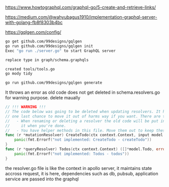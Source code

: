 https://www.howtographql.com/graphql-go/5-create-and-retrieve-links/

https://medium.com/@wahyubagus1910/implementation-graphql-server-with-golang-fb8f8303b4bc

https://gqlgen.com/config/

```sh
go get github.com/99designs/gqlgen
go run github.com/99designs/gqlgen init
Exec "go run ./server.go" to start GraphQL server
```

```sh
replace type in graph/schema.graphqls
```

```sh
created tools/tools.go
go mody tidy
```
```sh
go run github.com/99designs/gqlgen generate
```
It throws an error as old code does not get deleted in schema.resolvers.go for warning purpose. delete maually

```go
// !!! WARNING !!!
// The code below was going to be deleted when updating resolvers. It has been copied here so you have
// one last chance to move it out of harms way if you want. There are two reasons this happens:
//   - When renaming or deleting a resolver the old code will be put in here. You can safely delete
//     it when you're done.
//   - You have helper methods in this file. Move them out to keep these resolver files clean.
func (r *mutationResolver) CreateTodo(ctx context.Context, input model.NewTodo) (*model.Todo, error) {
	panic(fmt.Errorf("not implemented: CreateTodo - createTodo"))
}
func (r *queryResolver) Todos(ctx context.Context) ([]*model.Todo, error) {
	panic(fmt.Errorf("not implemented: Todos - todos"))
}

```

the resolver.go file is like the context in apollo server, it maintains state accross request, it is here, dependencies such as db, pubsub, application service are passed into the graphql